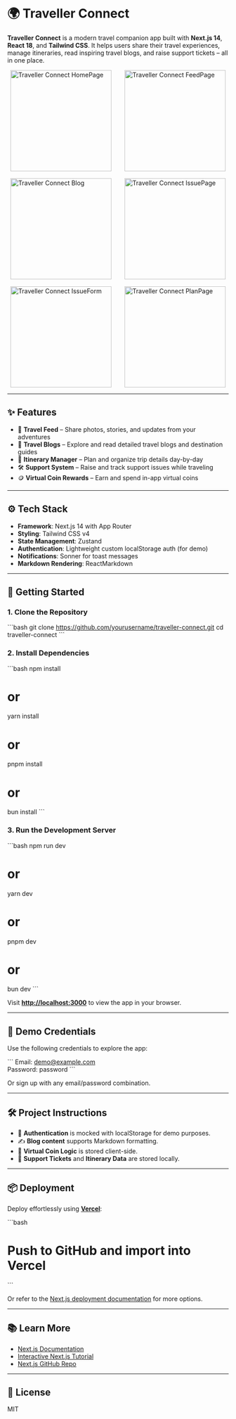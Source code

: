 # 🌍 Traveller Connect

**Traveller Connect** is a modern travel companion app built with **Next.js 14**, **React 18**, and **Tailwind CSS**. It helps users share their travel experiences, manage itineraries, read inspiring travel blogs, and raise support tickets – all in one place.

<div style="display: grid; grid-template-columns: repeat(2, 1fr); gap: 16px; justify-items: center;">
  <img src="./public/Welcom.png" alt="Traveller Connect HomePage" width="230" />
  <img src="./public/travel-feed.png" alt="Traveller Connect FeedPage" width="230" />
  <img src="./public/blog-detail.png" alt="Traveller Connect Blog" width="230" />
  <img src="./public/issue-detail.png" alt="Traveller Connect IssuePage" width="230" />
  <img src="./public/issue-form.png" alt="Traveller Connect IssueForm" width="230" />
  <img src="./public/plan.png" alt="Traveller Connect PlanPage" width="230" />
</div>

---

## ✨ Features

- 📸 **Travel Feed** – Share photos, stories, and updates from your adventures
- 📝 **Travel Blogs** – Explore and read detailed travel blogs and destination guides
- 🧳 **Itinerary Manager** – Plan and organize trip details day-by-day
- 🛠️ **Support System** – Raise and track support issues while traveling
- 🪙 **Virtual Coin Rewards** – Earn and spend in-app virtual coins

---

## ⚙️ Tech Stack

- **Framework**: Next.js 14 with App Router
- **Styling**: Tailwind CSS v4
- **State Management**: Zustand
- **Authentication**: Lightweight custom localStorage auth (for demo)
- **Notifications**: Sonner for toast messages
- **Markdown Rendering**: ReactMarkdown

---

## 🚀 Getting Started

### 1. Clone the Repository

\`\`\`bash
git clone https://github.com/yourusername/traveller-connect.git
cd traveller-connect
\`\`\`

### 2. Install Dependencies

\`\`\`bash
npm install

# or

yarn install

# or

pnpm install

# or

bun install
\`\`\`

### 3. Run the Development Server

\`\`\`bash
npm run dev

# or

yarn dev

# or

pnpm dev

# or

bun dev
\`\`\`

Visit **[http://localhost:3000](http://localhost:3000)** to view the app in your browser.

---

## 🧪 Demo Credentials

Use the following credentials to explore the app:

\`\`\`
Email: demo@example.com  
Password: password
\`\`\`

Or sign up with any email/password combination.

---

## 🛠 Project Instructions

- 🔧 **Authentication** is mocked with localStorage for demo purposes.
- ✍️ **Blog content** supports Markdown formatting.
- 🧩 **Virtual Coin Logic** is stored client-side.
- 🧾 **Support Tickets** and **Itinerary Data** are stored locally.

---

## 📦 Deployment

Deploy effortlessly using [**Vercel**](https://vercel.com):

\`\`\`bash

# Push to GitHub and import into Vercel

\`\`\`

Or refer to the [Next.js deployment documentation](https://nextjs.org/docs/deployment) for more options.

---

## 📚 Learn More

- [Next.js Documentation](https://nextjs.org/docs)
- [Interactive Next.js Tutorial](https://nextjs.org/learn)
- [Next.js GitHub Repo](https://github.com/vercel/next.js)

---

## 🪪 License

MIT
